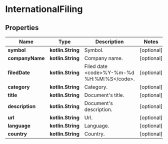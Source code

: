 
# InternationalFiling

## Properties
Name | Type | Description | Notes
------------ | ------------- | ------------- | -------------
**symbol** | **kotlin.String** | Symbol. |  [optional]
**companyName** | **kotlin.String** | Company name. |  [optional]
**filedDate** | **kotlin.String** | Filed date &lt;code&gt;%Y-%m-%d %H:%M:%S&lt;/code&gt;. |  [optional]
**category** | **kotlin.String** | Category. |  [optional]
**title** | **kotlin.String** | Document&#39;s title. |  [optional]
**description** | **kotlin.String** | Document&#39;s description. |  [optional]
**url** | **kotlin.String** | Url. |  [optional]
**language** | **kotlin.String** | Language. |  [optional]
**country** | **kotlin.String** | Country. |  [optional]



